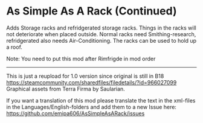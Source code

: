 # As Simple As A Rack (Continued)

Adds Storage racks and refridgerated storage racks.
Things in the racks will not deteriorate when placed outside.
Normal racks need Smithing-research, refridgerated also needs Air-Conditioning.
The racks can be used to hold up a roof.

Note: You need to put this mod after Rimfrigde in mod order

---
This is just a reupload for 1.0 version since original is still in B18
https://steamcommunity.com/sharedfiles/filedetails/?id=966027099
Graphical assets from Terra Firma by Saularian.

If you want a translation of this mod please translate the text in the xml-files in the Languages/English-folders and add them to a new Issue here: https://github.com/emipa606/AsSimpleAsARack/issues
